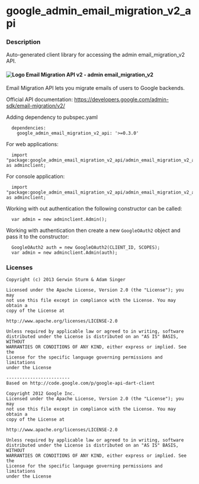 # google_admin_email_migration_v2_api

### Description

Auto-generated client library for accessing the admin email_migration_v2 API.

#### ![Logo](http://www.google.com/images/icons/product/search-16.gif) Email Migration API v2 - admin email_migration_v2

Email Migration API lets you migrate emails of users to Google backends.

Official API documentation: https://developers.google.com/admin-sdk/email-migration/v2/

Adding dependency to pubspec.yaml

```
  dependencies:
    google_admin_email_migration_v2_api: '>=0.3.0'
```

For web applications:

```
  import "package:google_admin_email_migration_v2_api/admin_email_migration_v2_api_browser.dart" as adminclient;
```

For console application:

```
  import "package:google_admin_email_migration_v2_api/admin_email_migration_v2_api_console.dart" as adminclient;
```

Working with out authentication the following constructor can be called:

```
  var admin = new adminclient.Admin();
```

Working with authentication then create a new `GoogleOAuth2` object and pass it to the constructor:


```
  GoogleOAuth2 auth = new GoogleOAuth2(CLIENT_ID, SCOPES);
  var admin = new adminclient.Admin(auth);
```

### Licenses

```
Copyright (c) 2013 Gerwin Sturm & Adam Singer

Licensed under the Apache License, Version 2.0 (the "License"); you may 
not use this file except in compliance with the License. You may obtain a 
copy of the License at

http://www.apache.org/licenses/LICENSE-2.0

Unless required by applicable law or agreed to in writing, software
distributed under the License is distributed on an "AS IS" BASIS, WITHOUT
WARRANTIES OR CONDITIONS OF ANY KIND, either express or implied. See the
License for the specific language governing permissions and limitations 
under the License

------------------------
Based on http://code.google.com/p/google-api-dart-client

Copyright 2012 Google Inc.
Licensed under the Apache License, Version 2.0 (the "License"); you may 
not use this file except in compliance with the License. You may obtain a
copy of the License at

http://www.apache.org/licenses/LICENSE-2.0

Unless required by applicable law or agreed to in writing, software
distributed under the License is distributed on an "AS IS" BASIS, WITHOUT
WARRANTIES OR CONDITIONS OF ANY KIND, either express or implied. See the
License for the specific language governing permissions and limitations 
under the License

```
